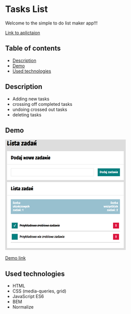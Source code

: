 # Tasks List
Welcome to the simple to do list maker app!!!

[Link to aplictaion](https://jargod99.github.io/Tasks-list/)

## Table of contents
- [Description](#description)
- [Demo](#demo)
- [Used technologies](#used-technologies)

## Description
- Adding new tasks
- crossing off completed tasks
- undoing crossed out tasks
- deleting tasks

## Demo

 ![Task list](img/tasks2.PNG)
 
 [Demo link](https://jargod99.github.io/Tasks-list/)

 ## Used technologies
 - HTML
 - CSS (media-queries, grid)
 - JavaScript ES6
 - BEM
 - Normalize

